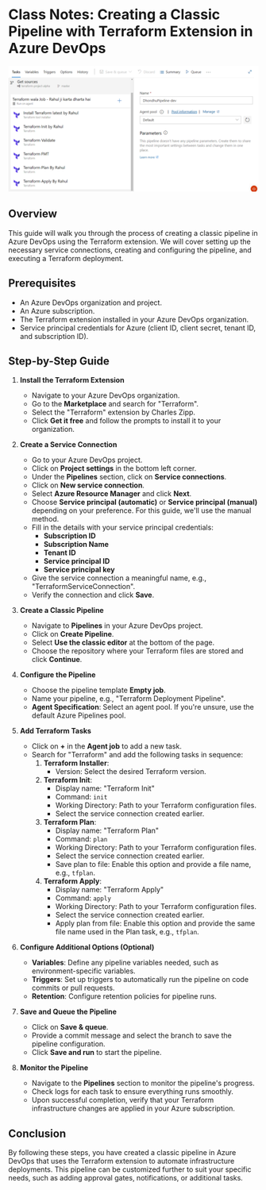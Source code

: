 # Class Notes: Creating a Classic Pipeline with Terraform Extension in Azure DevOps

![alt text](image.png)

## Overview
This guide will walk you through the process of creating a classic pipeline in Azure DevOps using the Terraform extension. We will cover setting up the necessary service connections, creating and configuring the pipeline, and executing a Terraform deployment.

## Prerequisites
- An Azure DevOps organization and project.
- An Azure subscription.
- The Terraform extension installed in your Azure DevOps organization.
- Service principal credentials for Azure (client ID, client secret, tenant ID, and subscription ID).

## Step-by-Step Guide

1. **Install the Terraform Extension**
   - Navigate to your Azure DevOps organization.
   - Go to the **Marketplace** and search for "Terraform".
   - Select the "Terraform" extension by Charles Zipp.
   - Click **Get it free** and follow the prompts to install it to your organization.

2. **Create a Service Connection**
   - Go to your Azure DevOps project.
   - Click on **Project settings** in the bottom left corner.
   - Under the **Pipelines** section, click on **Service connections**.
   - Click on **New service connection**.
   - Select **Azure Resource Manager** and click **Next**.
   - Choose **Service principal (automatic)** or **Service principal (manual)** depending on your preference. For this guide, we'll use the manual method.
   - Fill in the details with your service principal credentials:
     - **Subscription ID**
     - **Subscription Name**
     - **Tenant ID**
     - **Service principal ID**
     - **Service principal key**
   - Give the service connection a meaningful name, e.g., "TerraformServiceConnection".
   - Verify the connection and click **Save**.

3. **Create a Classic Pipeline**
   - Navigate to **Pipelines** in your Azure DevOps project.
   - Click on **Create Pipeline**.
   - Select **Use the classic editor** at the bottom of the page.
   - Choose the repository where your Terraform files are stored and click **Continue**.

4. **Configure the Pipeline**
   - Choose the pipeline template **Empty job**.
   - Name your pipeline, e.g., "Terraform Deployment Pipeline".
   - **Agent Specification**: Select an agent pool. If you're unsure, use the default Azure Pipelines pool.

5. **Add Terraform Tasks**
   - Click on **+** in the **Agent job** to add a new task.
   - Search for "Terraform" and add the following tasks in sequence:
     1. **Terraform Installer**:
        - Version: Select the desired Terraform version.
     2. **Terraform Init**:
        - Display name: "Terraform Init"
        - Command: `init`
        - Working Directory: Path to your Terraform configuration files.
        - Select the service connection created earlier.
     3. **Terraform Plan**:
        - Display name: "Terraform Plan"
        - Command: `plan`
        - Working Directory: Path to your Terraform configuration files.
        - Select the service connection created earlier.
        - Save plan to file: Enable this option and provide a file name, e.g., `tfplan`.
     4. **Terraform Apply**:
        - Display name: "Terraform Apply"
        - Command: `apply`
        - Working Directory: Path to your Terraform configuration files.
        - Select the service connection created earlier.
        - Apply plan from file: Enable this option and provide the same file name used in the Plan task, e.g., `tfplan`.

6. **Configure Additional Options (Optional)**
   - **Variables**: Define any pipeline variables needed, such as environment-specific variables.
   - **Triggers**: Set up triggers to automatically run the pipeline on code commits or pull requests.
   - **Retention**: Configure retention policies for pipeline runs.

7. **Save and Queue the Pipeline**
   - Click on **Save & queue**.
   - Provide a commit message and select the branch to save the pipeline configuration.
   - Click **Save and run** to start the pipeline.

8. **Monitor the Pipeline**
   - Navigate to the **Pipelines** section to monitor the pipeline's progress.
   - Check logs for each task to ensure everything runs smoothly.
   - Upon successful completion, verify that your Terraform infrastructure changes are applied in your Azure subscription.

## Conclusion
By following these steps, you have created a classic pipeline in Azure DevOps that uses the Terraform extension to automate infrastructure deployments. This pipeline can be customized further to suit your specific needs, such as adding approval gates, notifications, or additional tasks.


